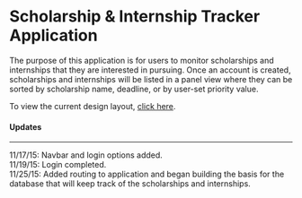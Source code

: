 <h1>Scholarship & Internship Tracker Application</h1>

The purpose of this application is for users to monitor scholarships and internships that they are interested in pursuing. Once an account is created, scholarships and internships will be listed in a panel view where they can be sorted by scholarship name, deadline, or by user-set priority value.

To view the current design layout, <a href="https://app.moqups.com/kbello121@gmail.com/LREWfrWhpL/view">click here</a>.

<h4>Updates</h4>
<hr>
11/17/15: Navbar and login options added.<br>
11/19/15: Login completed.<br>
11/25/15: Added routing to application and began building the basis for the database that will keep track of the 
scholarships and internships.
